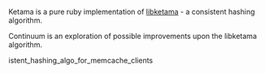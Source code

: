 Ketama is a pure ruby implementation of [libketama][] - a consistent hashing
algorithm.

Continuum is an exploration of possible improvements upon the libketama
algorithm.

[libketama]: http://www.last.fm/user/RJ/journal/2007/04/10/rz_libketama_-_a_cons
istent_hashing_algo_for_memcache_clients
